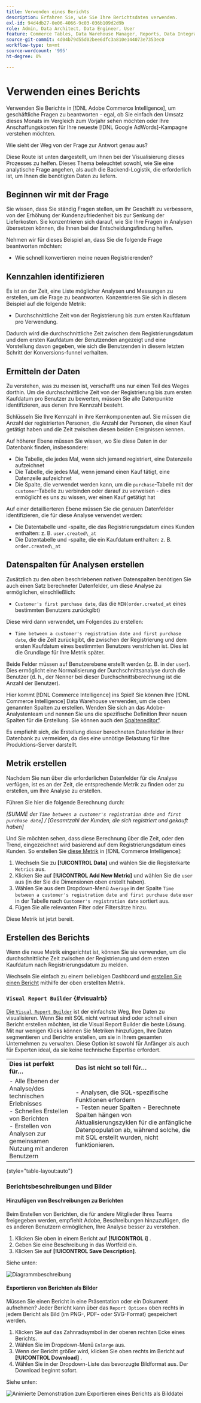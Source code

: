 ```yaml
---
title: Verwenden eines Berichts
description: Erfahren Sie, wie Sie Ihre Berichtsdaten verwenden.
exl-id: 94d4db27-0e06-4066-9c03-036b109d2d9b
role: Admin, Data Architect, Data Engineer, User
feature: Commerce Tables, Data Warehouse Manager, Reports, Data Integration
source-git-commit: 4d04b79d55d02bee6dfc3a810e144073e7353ec0
workflow-type: tm+mt
source-wordcount: '995'
ht-degree: 0%

---
```


# Verwenden eines Berichts

Verwenden Sie Berichte in [!DNL Adobe Commerce Intelligence], um geschäftliche Fragen zu beantworten - egal, ob Sie einfach den Umsatz dieses Monats im Vergleich zum Vorjahr sehen möchten oder Ihre Anschaffungskosten für Ihre neueste [!DNL Google AdWords]-Kampagne verstehen möchten.

Wie sieht der Weg von der Frage zur Antwort genau aus?

Diese Route ist unten dargestellt, um Ihnen bei der Visualisierung dieses Prozesses zu helfen. Dieses Thema beleuchtet sowohl, wie Sie eine analytische Frage angehen, als auch die Backend-Logistik, die erforderlich ist, um Ihnen die benötigten Daten zu liefern.

## Beginnen wir mit der Frage

Sie wissen, dass Sie ständig Fragen stellen, um Ihr Geschäft zu verbessern, von der Erhöhung der Kundenzufriedenheit bis zur Senkung der Lieferkosten. Sie konzentrieren sich darauf, wie Sie Ihre Fragen in Analysen übersetzen können, die Ihnen bei der Entscheidungsfindung helfen.

Nehmen wir für dieses Beispiel an, dass Sie die folgende Frage beantworten möchten:

* Wie schnell konvertieren meine neuen Registrierenden?

## Kennzahlen identifizieren

Es ist an der Zeit, eine Liste möglicher Analysen und Messungen zu erstellen, um die Frage zu beantworten. Konzentrieren Sie sich in diesem Beispiel auf die folgende Metrik:

* Durchschnittliche Zeit von der Registrierung bis zum ersten Kaufdatum pro Verwendung.

Dadurch wird die durchschnittliche Zeit zwischen dem Registrierungsdatum und dem ersten Kaufdatum der Benutzenden angezeigt und eine Vorstellung davon gegeben, wie sich die Benutzenden in diesem letzten Schritt der Konversions-funnel verhalten.

## Ermitteln der Daten

Zu verstehen, was zu messen ist, verschafft uns nur einen Teil des Weges dorthin. Um die durchschnittliche Zeit von der Registrierung bis zum ersten Kaufdatum pro Benutzer zu bewerten, müssen Sie alle Datenpunkte identifizieren, aus denen Ihre Kennzahl besteht.

Schlüsseln Sie Ihre Kennzahl in ihre Kernkomponenten auf. Sie müssen die Anzahl der registrierten Personen, die Anzahl der Personen, die einen Kauf getätigt haben und die Zeit zwischen diesen beiden Ereignissen kennen.

Auf höherer Ebene müssen Sie wissen, wo Sie diese Daten in der Datenbank finden, insbesondere:

* Die Tabelle, die jedes Mal, wenn sich jemand registriert, eine Datenzeile aufzeichnet
* Die Tabelle, die jedes Mal, wenn jemand einen Kauf tätigt, eine Datenzeile aufzeichnet
* Die Spalte, die verwendet werden kann, um die `purchase`-Tabelle mit der `customer`-Tabelle zu verbinden oder darauf zu verweisen - dies ermöglicht es uns zu wissen, wer einen Kauf getätigt hat

Auf einer detaillierteren Ebene müssen Sie die genauen Datenfelder identifizieren, die für diese Analyse verwendet werden:

* Die Datentabelle und -spalte, die das Registrierungsdatum eines Kunden enthalten: z. B. `user.created\_at`
* Die Datentabelle und -spalte, die ein Kaufdatum enthalten: z. B. `order.created\_at`

## Datenspalten für Analysen erstellen

Zusätzlich zu den oben beschriebenen nativen Datenspalten benötigen Sie auch einen Satz berechneter Datenfelder, um diese Analyse zu ermöglichen, einschließlich:

* `Customer's first purchase date`, das die `MIN(order.created_at` eines bestimmten Benutzers zurückgibt)

Diese wird dann verwendet, um Folgendes zu erstellen:

* `Time between a customer's registration date and first purchase date`, die die Zeit zurückgibt, die zwischen der Registrierung und dem ersten Kaufdatum eines bestimmten Benutzers verstrichen ist. Dies ist die Grundlage für Ihre Metrik später.

Beide Felder müssen auf Benutzerebene erstellt werden (z. B. in der `user`). Dies ermöglicht eine Normalisierung der Durchschnittsanalyse durch die Benutzer (d. h., der Nenner bei dieser Durchschnittsberechnung ist die Anzahl der Benutzer).

Hier kommt [!DNL Commerce Intelligence] ins Spiel! Sie können Ihre [!DNL Commerce Intelligence] Data Warehouse verwenden, um die oben genannten Spalten zu erstellen. Wenden Sie sich an das Adobe-Analystenteam und nennen Sie uns die spezifische Definition Ihrer neuen Spalten für die Erstellung. Sie können auch den [Spalteneditor“ &#x200B;](../../data-analyst/data-warehouse-mgr/creating-calculated-columns.md).

Es empfiehlt sich, die Erstellung dieser berechneten Datenfelder in Ihrer Datenbank zu vermeiden, da dies eine unnötige Belastung für Ihre Produktions-Server darstellt.

## Metrik erstellen

Nachdem Sie nun über die erforderlichen Datenfelder für die Analyse verfügen, ist es an der Zeit, die entsprechende Metrik zu finden oder zu erstellen, um Ihre Analyse zu erstellen.

Führen Sie hier die folgende Berechnung durch:


_[SUMME der `Time between a customer's registration date and first purchase date`] / [Gesamtzahl der Kunden, die sich registriert und gekauft haben]_

Und Sie möchten sehen, dass diese Berechnung über die Zeit, oder den Trend, eingezeichnet wird basierend auf dem Registrierungsdatum eines Kunden. So erstellen Sie [diese Metrik](../../data-user/reports/ess-manage-data-metrics.md) in [!DNL Commerce Intelligence]:

1. Wechseln Sie zu **[!UICONTROL Data]** und wählen Sie die Registerkarte `Metrics` aus.
1. Klicken Sie auf **[!UICONTROL Add New Metric]** und wählen Sie die `user` aus (in der Sie die Dimensionen oben erstellt haben).
1. Wählen Sie aus dem Dropdown-Menü `Average` in der Spalte `Time between a customer's registration date and first purchase date` `user` in der Tabelle nach `Customer's registration date` sortiert aus.
1. Fügen Sie alle relevanten Filter oder Filtersätze hinzu.

Diese Metrik ist jetzt bereit.

## Erstellen des Berichts

Wenn die neue Metrik eingerichtet ist, können Sie sie verwenden, um die durchschnittliche Zeit zwischen der Registrierung und dem ersten Kaufdatum nach Registrierungsdatum zu melden.

Wechseln Sie einfach zu einem beliebigen Dashboard und [erstellen Sie einen Bericht](../../data-user/reports/ess-manage-data-metrics.md) mithilfe der oben erstellten Metrik.

### `Visual Report Builder` {#visualrb}

[Die `Visual Report Builder`](../../data-user/reports/ess-rpt-build-visual.md) ist der einfachste Weg, Ihre Daten zu visualisieren. Wenn Sie mit SQL nicht vertraut sind oder schnell einen Bericht erstellen möchten, ist die Visual Report Builder die beste Lösung. Mit nur wenigen Klicks können Sie Metriken hinzufügen, Ihre Daten segmentieren und Berichte erstellen, um sie in Ihrem gesamten Unternehmen zu verwalten. Diese Option ist sowohl für Anfänger als auch für Experten ideal, da sie keine technische Expertise erfordert.

|  |  |
|--- |--- |
| **Dies ist perfekt für…** | **Das ist nicht so toll für…** |
| - Alle Ebenen der Analyse/des technischen Erlebnisses<br>- Schnelles Erstellen von Berichten<br>- Erstellen von Analysen zur gemeinsamen Nutzung mit anderen Benutzern | - Analysen, die SQL-spezifische Funktionen erfordern<br>- Testen neuer Spalten - Berechnete Spalten hängen von Aktualisierungszyklen für die anfängliche Datenpopulation ab, während solche, die mit SQL erstellt wurden, nicht funktionieren. |

{style="table-layout:auto"}

### Berichtsbeschreibungen und Bilder

#### Hinzufügen von Beschreibungen zu Berichten

Beim Erstellen von Berichten, die für andere Mitglieder Ihres Teams freigegeben werden, empfiehlt Adobe, Beschreibungen hinzuzufügen, die es anderen Benutzern ermöglichen, Ihre Analyse besser zu verstehen.

1. Klicken Sie oben in einem Bericht auf **[!UICONTROL i]** .
1. Geben Sie eine Beschreibung in das Wortfeld ein.
1. Klicken Sie auf **[!UICONTROL Save Description]**.

Siehe unten:

![Diagrammbeschreibung](../../assets/Chart_Description.gif)

#### Exportieren von Berichten als Bilder

Müssen Sie einen Bericht in eine Präsentation oder ein Dokument aufnehmen? Jeder Bericht kann über das `Report Options` oben rechts in jedem Bericht als Bild (im PNG-, PDF- oder SVG-Format) gespeichert werden.

1. Klicken Sie auf das Zahnradsymbol in der oberen rechten Ecke eines Berichts.
1. Wählen Sie im Dropdown-Menü `Enlarge` aus.
1. Wenn der Bericht größer wird, klicken Sie oben rechts im Bericht auf **[!UICONTROL Download]** .
1. Wählen Sie in der Dropdown-Liste das bevorzugte Bildformat aus. Der Download beginnt sofort.

Siehe unten:

![Animierte Demonstration zum Exportieren eines Berichts als Bilddatei](../../assets/exp-rep-as-image.gif)
